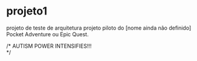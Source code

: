 # projeto1
projeto de teste de arquitetura
projeto piloto do [nome ainda não definido] Pocket Adventure ou Epic Quest.

/*
AUTISM POWER INTENSIFIES!!!          
*/
